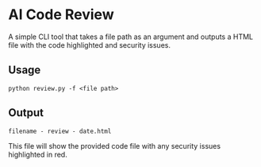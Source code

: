 # AI Code Review

A simple CLI tool that takes a file path as an argument and outputs a HTML file with the code highlighted and security issues.

## Usage
```
python review.py -f <file path>
```
## Output
```
filename - review - date.html
```

This file will show the provided code file with any security issues highlighted in red.